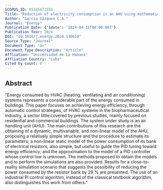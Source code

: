 ```yaml
---
SCOPUS_ID: 85185471356
Title: "Reduction of electricity consumption in an AHU using mathematical modelling for controller tuning"
Author: "García Vázquez C.A."
Journal: "Energy"
Publication Date: {'$date': '2024-04-15T00:00:00Z'}
Publication Year: 2024
DOI: "10.1016/j.energy.2024.130619"
Source Type: "Journal"
Document Type: "ar"
Document Type Description: "Article"
Affliation: "Universidad de La Habana"
Affliation Country: "Cuba"
Cited by count: 0
---
```


## Abstract
"Energy consumed by HVAC (heating, ventilating and air conditioning) systems represents a considerable part of the energy consumed in buildings. This paper focuses on achieving energy efficiency, through automatic control strategies, of HVAC systems in the biopharmaceutical industry, a sector little covered by previous studies, mainly focused on residential and commercial buildings. The system under study is an air handling unit (AHU). The main contributions of this research are the obtaining of a dynamic, multivariable, and non-linear model of the AHU, proposing a relatively simple structure and the procedure to estimate its parameters; a non-linear static model of the power consumption of its bank of electrical resistors, also simple, but useful to guide the PID tuning toward energy efficiency; and the approximation to the model of a PID controller whose control low is unknown. The methods proposed to obtain the models and to perform the simulations are also provided. Results for a close-to-reality simulation scenario that suggests the possibility of reducing the power consumed by the resistor bank by 29 % are presented. The use of an industrial PI control algorithm, instead of the classical textbook algorithm, also distinguishes this work from others."
